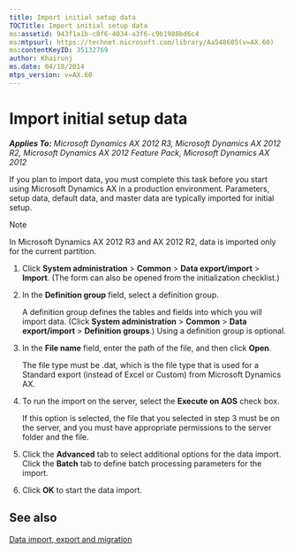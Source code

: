 ```yaml
---
title: Import initial setup data
TOCTitle: Import initial setup data
ms:assetid: 943f1a1b-c8f6-4034-a3f6-c9b1988bd6c4
ms:mtpsurl: https://technet.microsoft.com/library/Aa548605(v=AX.60)
ms:contentKeyID: 35132769
author: Khairunj
ms.date: 04/18/2014
mtps_version: v=AX.60
---
```


# Import initial setup data 


_**Applies To:** Microsoft Dynamics AX 2012 R3, Microsoft Dynamics AX 2012 R2, Microsoft Dynamics AX 2012 Feature Pack, Microsoft Dynamics AX 2012_

If you plan to import data, you must complete this task before you start using Microsoft Dynamics AX in a production environment. Parameters, setup data, default data, and master data are typically imported for initial setup.


> [!NOTE]
> <P>In Microsoft Dynamics AX 2012 R3 and AX 2012 R2, data is imported only for the current partition.</P>



1.  Click **System administration** \> **Common** \> **Data export/import** \> **Import**. (The form can also be opened from the initialization checklist.)

2.  In the **Definition group** field, select a definition group.
    
    A definition group defines the tables and fields into which you will import data. (Click **System administration** \> **Common** \> **Data export/import** \> **Definition groups**.) Using a definition group is optional.

3.  In the **File name** field, enter the path of the file, and then click **Open**.
    
    The file type must be .dat, which is the file type that is used for a Standard export (instead of Excel or Custom) from Microsoft Dynamics AX.

4.  To run the import on the server, select the **Execute on AOS** check box.
    
    If this option is selected, the file that you selected in step 3 must be on the server, and you must have appropriate permissions to the server folder and the file.

5.  Click the **Advanced** tab to select additional options for the data import. Click the **Batch** tab to define batch processing parameters for the import.

6.  Click **OK** to start the data import.

## See also

[Data import, export and migration](data-import-export-and-migration.md)

  


